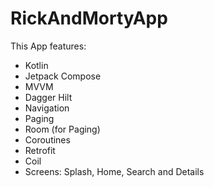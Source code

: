 # RickAndMortyApp

This App features:
* Kotlin
* Jetpack Compose
* MVVM
* Dagger Hilt
* Navigation
* Paging
* Room (for Paging)
* Coroutines
* Retrofit
* Coil
* Screens: Splash, Home, Search and Details

